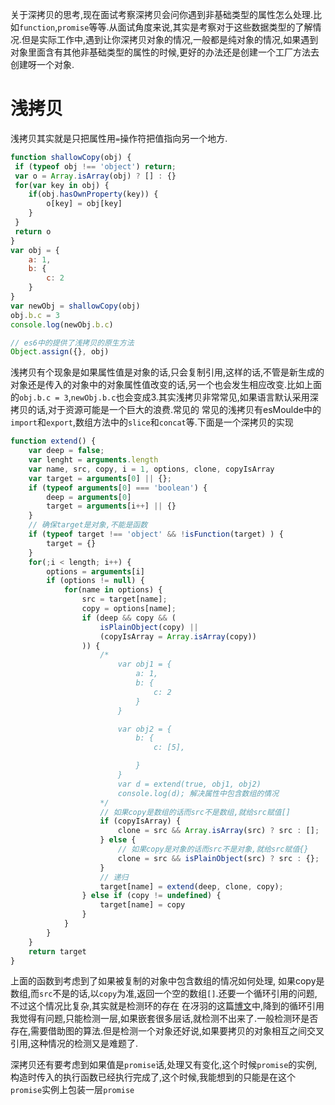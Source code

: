 关于深拷贝的思考,现在面试考察深拷贝会问你遇到非基础类型的属性怎么处理.比如`function`,`promise`等等.从面试角度来说,其实是考察对于这些数据类型的了解情况.但是实际工作中,遇到让你深拷贝对象的情况,一般都是纯对象的情况,如果遇到对象里面含有其他非基础类型的属性的时候,更好的办法还是创建一个工厂方法去创建呀一个对象.


# 浅拷贝

浅拷贝其实就是只把属性用`=`操作符把值指向另一个地方.

```javascript
function shallowCopy(obj) {
 if (typeof obj !== 'object') return;
 var o = Array.isArray(obj) ? [] : {}
 for(var key in obj) {
    if(obj.hasOwnProperty(key)) {
        o[key] = obj[key]
    }
 }
 return o
}
var obj = {
    a: 1,
    b: {
        c: 2
    }
}
var newObj = shallowCopy(obj)
obj.b.c = 3
console.log(newObj.b.c)

// es6中的提供了浅拷贝的原生方法
Object.assign({}, obj)
```

浅拷贝有个现象是如果属性值是对象的话,只会复制引用,这样的话,不管是新生成的对象还是传入的对象中的对象属性值改变的话,另一个也会发生相应改变.比如上面的`obj.b.c = 3`,`newObj.b.c`也会变成3.其实浅拷贝非常常见,如果语言默认采用深拷贝的话,对于资源可能是一个巨大的浪费.常见的
常见的浅拷贝有esMoulde中的`import`和`export`,数组方法中的`slice`和`concat`等.下面是一个深拷贝的实现

```javascript
function extend() {
    var deep = false;
    var lenght = arguments.length
    var name, src, copy, i = 1, options, clone, copyIsArray
    var target = arguments[0] || {};
    if (typeof arguments[0] === 'boolean') {
        deep = arguments[0]
        target = arguments[i++] || {}
    }
    // 确保target是对象,不能是函数
    if (typeof target !== 'object' && !isFunction(target) ) {
        target = {}
    }
    for(;i < length; i++) {
        options = arguments[i]
        if (options != null) {
            for(name in options) {
                src = target[name];
                copy = options[name];
                if (deep && copy && (
                    isPlainObject(copy) || 
                    (copyIsArray = Array.isArray(copy))
                )) {
                    /* 
                        var obj1 = {
                            a: 1,
                            b: {
                                c: 2
                            }
                        }

                        var obj2 = {
                            b: {
                                c: [5],

                            }
                        }
                        var d = extend(true, obj1, obj2)
                        console.log(d); 解决属性中包含数组的情况
                    */
                    // 如果copy是数组的话而src不是数组,就给src赋值[]
                    if (copyIsArray) {
                        clone = src && Array.isArray(src) ? src : [];
                    } else {
                        // 如果copy是对象的话而src不是对象,就给src赋值{}
                        clone = src && isPlainObject(src) ? src : {};
                    }
                    // 递归
                    target[name] = extend(deep, clone, copy);
                } else if (copy != undefined) {
                    target[name] = copy
                }
            }
        }
    }
    return target
}
```

上面的函数到考虑到了如果被复制的对象中包含数组的情况如何处理, 如果copy是数组,而`src`不是的话,以`copy`为准,返回一个空的数组`[]`.还要一个循环引用的问题,不过这个情况比复杂,其实就是检测环的存在 在冴羽的这篇[博文](https://github.com/mqyqingfeng/Blog/issues/33)中,降到的循环引用我觉得有问题,只能检测一层,如果嵌套很多层话,就检测不出来了.一般检测环是否存在,需要借助图的算法.但是检测一个对象还好说,如果要拷贝的对象相互之间交叉引用,这种情况的检测又是难题了.

深拷贝还有要考虑到如果值是`promise`话,处理又有变化,这个时候`promise`的实例,构造时传入的执行函数已经执行完成了,这个时候,我能想到的只能是在这个`promise`实例上包装一层`promise`
